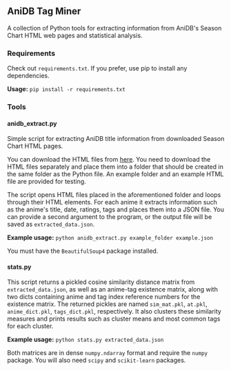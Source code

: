 AniDB Tag Miner
---------------

A collection of Python tools for extracting information from AniDB's Season Chart HTML web pages and statistical analysis.


### Requirements

Check out `requirements.txt`. If you prefer, use pip to install any dependencies.

**Usage:** `pip install -r requirements.txt`


### Tools

#### anidb_extract.py

Simple script for extracting AniDB title information from downloaded Season Chart HTML pages.

You can download the HTML files from [here](https://anidb.net/perl-bin/animedb.pl?show=calendar). You need to download the HTML files separately and place them into a folder that should be created in the same folder as the Python file. An example folder and an example HTML file are provided for testing.

The script opens HTML files placed in the aforementioned folder and loops through their HTML elements. For each anime it extracts information such as the anime's title, date, ratings, tags and places them into a JSON file. You can provide a second argument to the program, or the output file will be saved as `extracted_data.json`.

**Example usage:** `python anidb_extract.py example_folder example.json`

You must have the `BeautifulSoup4` package installed.

#### stats.py

This script returns a pickled cosine similarity distance matrix from `extracted_data.json`, as well as an anime-tag existence matrix, along with two dicts containing anime and tag index reference numbers for the existence matrix. The returned pickles are named `sim_mat.pkl`, `at.pkl`, `anime_dict.pkl`, `tags_dict.pkl`, respectively. It also clusters these similarity measures and prints results such as cluster means and most common tags for each cluster.

**Example usage:** `python stats.py extracted_data.json`

Both matrices are in dense `numpy.ndarray` format and require the `numpy` package. You will also need `scipy` and `scikit-learn` packages.
